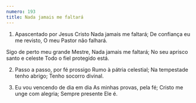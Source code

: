 ```yaml
---
numero: 193
title: Nada jamais me faltará
---
```

1. Apascentado por Jesus Cristo
Nada jamais me faltará;
De confiança eu me revisto,
O meu Pastor não falhará.

Sigo de perto meu grande Mestre,
Nada jamais me faltará;
No seu aprisco santo e celeste
Todo o fiel protegido está.

2. Passo a passo, por fé prossigo
Rumo à pátria celestial;
Na tempestade tenho abrigo;
Tenho socorro divinal.

3. Eu vou vencendo de dia em dia
As minhas provas, pela fé;
Cristo me unge com alegria;
Sempre presente Ele é.
